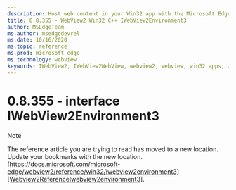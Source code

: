 ```yaml
---
description: Host web content in your Win32 app with the Microsoft Edge WebView2 control
title: 0.8.355 - WebView2 Win32 C++ IWebView2Environment3
author: MSEdgeTeam
ms.author: msedgedevrel
ms.date: 10/16/2020
ms.topic: reference
ms.prod: microsoft-edge
ms.technology: webview
keywords: IWebView2, IWebView2WebView, webview2, webview, win32 apps, win32, edge
---
```


# 0.8.355 - interface IWebView2Environment3 

> [!NOTE]
> The reference article you are trying to read has moved to a new location.  
> Update your bookmarks with the new location.  
> [https://docs.microsoft.com/microsoft-edge/webview2/reference/win32/iwebview2environment3][Webview2ReferenceIwebview2environment3].  

[Webview2ReferenceIwebview2environment3]: /microsoft-edge/webview2/reference/win32/iwebview2environment3 "interface IWebView2Environment3 | Microsoft Docs"
